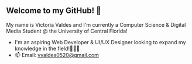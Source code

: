 ## Welcome to my GitHub! 👋
My name is Victoria Valdes and I'm currently a Computer Science & Digital Media Student @ the University of Central Florida!
- I'm an aspiring Web Developer & UI/UX Designer looking to expand my knowledge in the field!👩‍💻🎨
- 📫 Email: vvaldes0520@gmail.com



<!--
**vvaldes0520/vvaldes0520** is a ✨ _special_ ✨ repository because its `README.md` (this file) appears on your GitHub profile.

Here are some ideas to get you started:

- 🔭 I’m currently working on ...
- 🌱 I’m currently learning ...
- 👯 I’m looking to collaborate on ...
- 🤔 I’m looking for help with ...
- 💬 Ask me about ...
- 📫 How to reach me: ...
- 😄 Pronouns: ...
- ⚡ Fun fact: ...
-->

